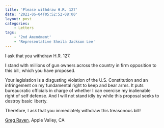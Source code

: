 ```yaml
---
title: 'Please withdraw H.R. 127'
date: '2021-06-04T05:52:52-08:00'
layout: post
categories:
    - Letters
tags:
    - '2nd Amendment'
    - 'Representative Sheila Jackson Lee'
---
```


I ask that you withdraw H.R. 127.

I stand with millions of gun owners across the country in firm opposition to this bill, which you have proposed.

Your legislation is a disgusting violation of the U.S. Constitution and an infringement on my fundamental right to keep and bear arms. It puts bureaucratic officials in charge of whether I can exercise my inalienable right of self defense. And I will not stand idly by while this proposal seeks to destroy basic liberty.

Therefore, I ask that you immediately withdraw this treasonous bill!

[Greg Raven](https://www.gregraven.org/), Apple Valley, CA